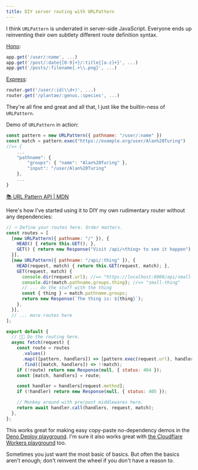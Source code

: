 ```yaml
---
title: DIY server routing with URLPattern
---
```


I think `URLPattern` is underrated in server-side JavaScript. Everyone ends up reinventing their own subtlety different route definition syntax.

[Hono](https://hono.dev/docs/api/routing):

```js
app.get('/user/:name', ...)
app.get('/post/:date{[0-9]+}/:title{[a-z]+}', ...)
app.get('/posts/:filename{.+\\.png}', ...)
```

[Express](https://expressjs.com/en/guide/routing.html):

```js
router.get('/user/:id(\\d+)', ...)
router.get('/plantae/:genus.:species', ...)
```

They're all fine and great and all that, I just like the builtin-ness of `URLPattern`.

Demo of `URLPattern` in action:

```js
const pattern = new URLPattern({ pathname: "/user/:name" })
const match = pattern.exec("https://example.org/user/Alan%20Turing")
//=> {
    ...
    "pathname": {
        "groups": { "name": "Alan%20Turing" },
        "input": "/user/Alan%20Turing"
    },
    ...
}
```

[📚 URL Pattern API | MDN](https://developer.mozilla.org/en-US/docs/Web/API/URL_Pattern_API)

Here's how I've started using it to DIY my own rudimentary router without any dependencies:

```js
// ⭐ Define your routes here. Order matters.
const routes = [
  [new URLPattern({ pathname: "/" }), {
    HEAD() { return this.GET(); },
    GET() { return new Response("Visit /api/<thing> to see it happen"); },
  }],
  [new URLPattern({ pathname: "/api/:thing" }), {
    HEAD(request, match) { return this.GET(request, match); },
    GET(request, match) {
      console.dir(request.url); //=> "https://localhost:8000/api/small-thing"
      console.dir(match.pathname.groups.thing); //=> "small-thing"
      // ... do the stuff with the thing
      const { thing } = match.pathname.groups;
      return new Response(`The thing is: ${thing}`);
    },
  }],
  // ... more routes here
];

export default {
  // 👨‍💻 Do the routing here.
  async fetch(request) {
    const route = routes
      .values()
      .map(([pattern, handlers]) => [pattern.exec(request.url), handlers])
      .find(([match, handlers]) => !!match);
    if (!route) return new Response(null, { status: 404 });
    const [match, handlers] = route;

    const handler = handlers[request.method];
    if (!handler) return new Response(null, { status: 405 });

    // Monkey around with pre/post middlewares here.
    return await handler.call(handlers, request, match);
  },
};
```

This works great for making easy copy-paste no-dependency demos in the [Deno Deploy playground](https://docs.deno.com/deploy/manual/playgrounds/). I'm sure it also works great with [the Cloudflare Workers playground](https://developers.cloudflare.com/workers/playground/) too.

Sometimes you just want the most basic of basics. But often the basics aren't enough; don't reinvent the wheel if you don't have a reason to.
